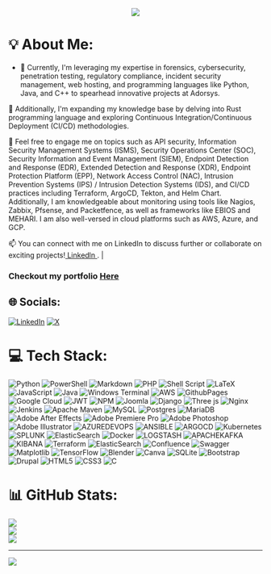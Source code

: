 <p align="center">
  <a href="https://github.com/DenverCoder1/readme-typing-svg"><img src="https://readme-typing-svg.herokuapp.com?lines=Hi,+I'm+Dylane.;I+love+Cybersecurity.;I+love+Motion-Design.;I+love+learning.;I+love+spreading+knowledge.;&center=true&width=500&height=50"></a>
</p>

# 💡 About Me:
- 🔭 Currently, I'm leveraging my expertise in forensics, cybersecurity, penetration testing, regulatory compliance, incident security management, web hosting, and programming languages like Python, Java, and C++ to spearhead innovative projects at Adorsys.

🌱 Additionally, I'm expanding my knowledge base by delving into Rust programming language and exploring Continuous Integration/Continuous Deployment (CI/CD) methodologies.

💬 Feel free to engage me on topics such as API security, Information Security Management Systems (ISMS), Security Operations Center (SOC), Security Information and Event Management (SIEM), Endpoint Detection and Response (EDR), Extended Detection and Response (XDR), Endpoint Protection Platform (EPP), Network Access Control (NAC), Intrusion Prevention Systems (IPS) / Intrusion Detection Systems (IDS), and CI/CD practices including Terraform, ArgoCD, Tekton, and Helm Chart. Additionally, I am knowledgeable about monitoring using tools like Nagios, Zabbix, Pfsense, and Packetfence, as well as frameworks like EBIOS and MEHARI. I am also well-versed in cloud platforms such as AWS, Azure, and GCP.

📫 You can connect with me on LinkedIn to discuss further or collaborate on exciting projects!<a href="https://www.linkedin.com/in/chanel-dylane-b-91b850194/" rel="nofollow"> Linkedln <a> . |
### Checkout my portfolio [Here](https://dylane-mu.vercel.app/)



## 🌐 Socials:
[![LinkedIn](https://img.shields.io/badge/LinkedIn-%230077B5.svg?logo=linkedin&logoColor=white)](https://linkedin.com/in/https://www.linkedin.com/in/chanel-dylane-b-91b850194) [![X](https://img.shields.io/badge/X-black.svg?logo=X&logoColor=white)](https://x.com/https://twitter.com/chaneldylaneben) 

# 💻 Tech Stack:
![Python](https://img.shields.io/badge/python-3670A0?style=for-the-badge&logo=python&logoColor=ffdd54) ![PowerShell](https://img.shields.io/badge/PowerShell-%235391FE.svg?style=for-the-badge&logo=powershell&logoColor=white) ![Markdown](https://img.shields.io/badge/markdown-%23000000.svg?style=for-the-badge&logo=markdown&logoColor=white) ![PHP](https://img.shields.io/badge/php-%23777BB4.svg?style=for-the-badge&logo=php&logoColor=white) ![Shell Script](https://img.shields.io/badge/shell_script-%23121011.svg?style=for-the-badge&logo=gnu-bash&logoColor=white) ![LaTeX](https://img.shields.io/badge/latex-%23008080.svg?style=for-the-badge&logo=latex&logoColor=white) ![JavaScript](https://img.shields.io/badge/javascript-%23323330.svg?style=for-the-badge&logo=javascript&logoColor=%23F7DF1E) ![Java](https://img.shields.io/badge/java-%23ED8B00.svg?style=for-the-badge&logo=openjdk&logoColor=white) ![Windows Terminal](https://img.shields.io/badge/Windows%20Terminal-%234D4D4D.svg?style=for-the-badge&logo=windows-terminal&logoColor=white) ![AWS](https://img.shields.io/badge/AWS-%23FF9900.svg?style=for-the-badge&logo=amazon-aws&logoColor=white) ![GithubPages](https://img.shields.io/badge/github%20pages-121013?style=for-the-badge&logo=github&logoColor=white) ![Google Cloud](https://img.shields.io/badge/GoogleCloud-%234285F4.svg?style=for-the-badge&logo=google-cloud&logoColor=white) ![JWT](https://img.shields.io/badge/JWT-black?style=for-the-badge&logo=JSON%20web%20tokens) ![NPM](https://img.shields.io/badge/NPM-%23CB3837.svg?style=for-the-badge&logo=npm&logoColor=white) ![Joomla](https://img.shields.io/badge/joomla-%235091CD.svg?style=for-the-badge&logo=joomla&logoColor=white) ![Django](https://img.shields.io/badge/django-%23092E20.svg?style=for-the-badge&logo=django&logoColor=white) ![Three js](https://img.shields.io/badge/threejs-black?style=for-the-badge&logo=three.js&logoColor=white) ![Nginx](https://img.shields.io/badge/nginx-%23009639.svg?style=for-the-badge&logo=nginx&logoColor=white) ![Jenkins](https://img.shields.io/badge/jenkins-%232C5263.svg?style=for-the-badge&logo=jenkins&logoColor=white) ![Apache Maven](https://img.shields.io/badge/Apache%20Maven-C71A36?style=for-the-badge&logo=Apache%20Maven&logoColor=white) ![MySQL](https://img.shields.io/badge/mysql-%2300000f.svg?style=for-the-badge&logo=mysql&logoColor=white) ![Postgres](https://img.shields.io/badge/postgres-%23316192.svg?style=for-the-badge&logo=postgresql&logoColor=white) ![MariaDB](https://img.shields.io/badge/MariaDB-003545?style=for-the-badge&logo=mariadb&logoColor=white) ![Adobe After Effects](https://img.shields.io/badge/Adobe%20After%20Effects-9999FF.svg?style=for-the-badge&logo=Adobe%20After%20Effects&logoColor=white) ![Adobe Premiere Pro](https://img.shields.io/badge/Adobe%20Premiere%20Pro-9999FF.svg?style=for-the-badge&logo=Adobe%20Premiere%20Pro&logoColor=white) ![Adobe Photoshop](https://img.shields.io/badge/adobe%20photoshop-%2331A8FF.svg?style=for-the-badge&logo=adobe%20photoshop&logoColor=white) ![Adobe Illustrator](https://img.shields.io/badge/adobe%20illustrator-%23FF9A00.svg?style=for-the-badge&logo=adobe%20illustrator&logoColor=white) ![AZUREDEVOPS](https://img.shields.io/badge/azuredevops-0078D7.svg?style=for-the-badge&logo=azuredevops&logoColor=white&color=%230078D7) ![ANSIBLE](https://img.shields.io/badge/ansible-%231A1918.svg?style=for-the-badge&logo=ansible&logoColor=white) ![ARGOCD](https://img.shields.io/badge/argo-EF7B4D.svg?style=for-the-badge&logo=argo&logoColor=white&color=%23EF7B4D) ![Kubernetes](https://img.shields.io/badge/kubernetes-%23326ce5.svg?style=for-the-badge&logo=kubernetes&logoColor=white) ![SPLUNK](https://img.shields.io/badge/splunk-000000.svg?style=for-the-badge&logo=splunk&color=%23000000) ![ElasticSearch](https://img.shields.io/badge/-ElasticSearch-005571?style=for-the-badge&logo=elasticsearch) ![Docker](https://img.shields.io/badge/docker-%230db7ed.svg?style=for-the-badge&logo=docker&logoColor=white) ![LOGSTASH](https://img.shields.io/badge/logstash-005571.svg?style=for-the-badge&logo=logstash) ![APACHEKAFKA](https://img.shields.io/badge/apachekafka-231F20.svg?style=for-the-badge&logo=apachekafka&logoColor=white&color=%23231F20) ![KIBANA](https://img.shields.io/badge/kibana-005571.svg?style=for-the-badge&logo=kibana&logoColor=white&color=%23005571) ![Terraform](https://img.shields.io/badge/terraform-%235835CC.svg?style=for-the-badge&logo=terraform&logoColor=white) ![ElasticSearch](https://img.shields.io/badge/-ElasticSearch-005571?style=for-the-badge&logo=elasticsearch) ![Confluence](https://img.shields.io/badge/confluence-%23172BF4.svg?style=for-the-badge&logo=confluence&logoColor=white) ![Swagger](https://img.shields.io/badge/-Swagger-%23Clojure?style=for-the-badge&logo=swagger&logoColor=white) ![Matplotlib](https://img.shields.io/badge/Matplotlib-%23ffffff.svg?style=for-the-badge&logo=Matplotlib&logoColor=black) ![TensorFlow](https://img.shields.io/badge/TensorFlow-%23FF6F00.svg?style=for-the-badge&logo=TensorFlow&logoColor=white) ![Blender](https://img.shields.io/badge/blender-%23F5792A.svg?style=for-the-badge&logo=blender&logoColor=white) ![Canva](https://img.shields.io/badge/Canva-%2300C4CC.svg?style=for-the-badge&logo=Canva&logoColor=white) ![SQLite](https://img.shields.io/badge/sqlite-%2307405e.svg?style=for-the-badge&logo=sqlite&logoColor=white) ![Bootstrap](https://img.shields.io/badge/bootstrap-%238511FA.svg?style=for-the-badge&logo=bootstrap&logoColor=white) ![Drupal](https://img.shields.io/badge/drupal-%230678BE.svg?style=for-the-badge&logo=drupal&logoColor=white) ![HTML5](https://img.shields.io/badge/html5-%23E34F26.svg?style=for-the-badge&logo=html5&logoColor=white) ![CSS3](https://img.shields.io/badge/css3-%231572B6.svg?style=for-the-badge&logo=css3&logoColor=white) ![C](https://img.shields.io/badge/c-%2300599C.svg?style=for-the-badge&logo=c&logoColor=white)
# 📊 GitHub Stats:
![](https://github-readme-stats.vercel.app/api?username=bengo237&theme=react&hide_border=false&include_all_commits=false&count_private=false)<br/>
![](https://github-readme-streak-stats.herokuapp.com/?user=bengo237&theme=react&hide_border=false)<br/>
![](https://github-readme-stats.vercel.app/api/top-langs/?username=bengo237&theme=react&hide_border=false&include_all_commits=false&count_private=false&layout=compact)

---
[![](https://visitcount.itsvg.in/api?id=bengo237&icon=0&color=0)](https://visitcount.itsvg.in)

<!-- Proudly created with GPRM ( https://gprm.itsvg.in ) -->
